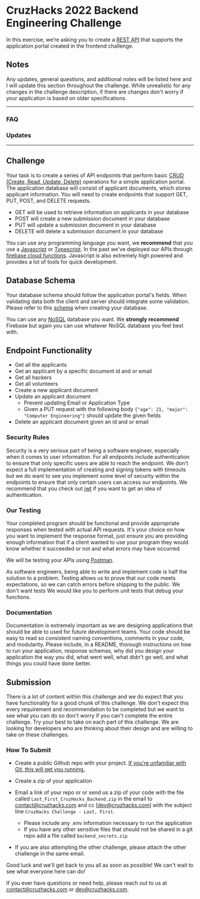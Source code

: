 # CruzHacks 2022 Backend Engineering Challenge

In this exercise, we’re asking you to create a [REST API](https://restfulapi.net/) that supports the application portal created in the frontend challenge.  

## Notes

Any updates, general questions, and additional notes will be listed here and I will update this section throughout the challenge. While unrealistic for any changes in the challenge description, if there are changes don't worry if your application is based on older specifications.

____
### FAQ


### Updates

____

## Challenge

Your task is to create a series of API endpoints that perform basic [CRUD (Create, Read, Update, Delete)](https://www.codecademy.com/articles/what-is-crud) operations for a simple application portal. The application database will consist of applicant documents, which stores applicant information. You will need to create endpoints that support GET, PUT, POST, and DELETE requests. 

* GET will be used to retrieve information on applicants in your database
* POST will create a new submission document in your database
* PUT will update a submission document in your database
* DELETE will delete a submission document in your database

You can use any programming language you want, we **recommend** that you use a [Javascript](https://developer.mozilla.org/en-US/docs/Web/JavaScript) or [Typescript](https://www.typescriptlang.org/). In the past we've deployed our APIs through [firebase cloud functions](https://firebase.google.com/docs/functions). Javascript is also extremely high powered and provides a lot of tools for quick development.

## Database Schema

Your database schema should follow the application portal's fields. When validating data both the client and server should integrate some validation. Please refer to this [schema](https://docs.google.com/document/d/1_sfDZU1M_3VnejPx7pqxIdOLxWbW_DZVOmeB4UrA3q4/edit#) when creating your database.

You can use any [NoSQL](https://www.geeksforgeeks.org/introduction-to-nosql/) database you want. We **strongly recommend** Firebase but again you can use whatever NoSQL database you feel best with.

## Endpoint Functionality

* Get all the applicants
* Get an applicant by a specific document id and or email
* Get all hackers
* Get all volunteers
* Create a new applicant document
* Update an applicant document 
  * Prevent updating Email or Application Type
  * Given a PUT request with the following body `{"age": 21, "major": "Computer Engineering"}` should update the given fields
* Delete an applicant document given an id and or email

### Security Rules

Security is a very serious part of being a software engineer, especially when it comes to user information. For all endpoints include authentication to ensure that only specific users are able to reach the endpoint. We don't expect a full implementation of creating and signing tokens with timeouts but we do want to see you implement some level of security within the endpoints to ensure that only certain users can access our endpoints. We recommend that you check out [jwt](https://jwt.io/) if you want to get an idea of authentication.

### Our Testing

Your completed program should be functional and provide appropriate responses when tested with actual API requests. It's your choice on how you want to implement the response format, just ensure you are providing enough information that if a client wanted to use your program they would know whether it succeeded or not and what errors may have occurred. 

We will be testing your APIs using [Postman](https://www.postman.com/).

As software engineers, being able to write and implement code is half the solution to a problem. Testing allows us to prove that our code meets expectations, so we can catch errors before shipping to the public. We don't want tests We would like you to perform unit tests that debug your functions. 

### Documentation 

Documentation is extremely important as we are designing applications that should be able to used for future development teams. Your code should be easy to read so consistent naming conventions, comments in your code, and modularity. Please include, in a README, thorough instructions on how to run your application, response schemas, why did you design your application the way you did, what went well, what didn't go well, and what things you could have done better.

## Submission

There is a lot of content within this challenge and we do expect that you have functionality for a good chunk of this challenge. We don't expect this every requirement and recommendation to be completed but we want to see what you can do so don't worry if you can't complete the entire challenge. Try your best to take on each part of this challenge. We are looking for developers who are thinking about their design and are willing to take on these challenges. 

### How To Submit

* Create a public Github repo with your project. [If you're unfamiliar with Git, this will get you running.](https://www.freecodecamp.org/news/learn-the-basics-of-git-in-under-10-minutes-da548267cc91/)
* Create a zip of your application
* Email a link of your repo or or send us a zip of your code with the file called `Last_First_CruzHacks_Backend.zip` in the email to [contact@cruzhacks.com](mailto:contact@cruzhacks.com) and cc [dev@cruzhacks.com] with the subject line `CruzHacks Challenge - Last, First`.
  * Please include any .env information necessary to run the application
  * If you have any other sensitive files that should not be shared in a git repo add a file called `backend_secrets.zip`

* If you are also attempting the other challenge, please attach the other challenge in the same email.

Good luck and we'll get back to you all as soon as possible! We can't wait to see what everyone here can do!

If you ever have questions or need help, please reach out to us at [contact@cruzhacks.com](mailto:contact@cruzhacks.com) or [dev@cruzhacks.com](mailto:dev@cruzhacks.com).
